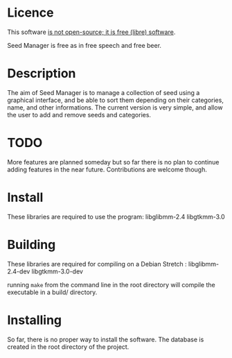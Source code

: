 # Licence
This software [is not open-source; it is free (libre) software](https://www.gnu.org/philosophy/open-source-misses-the-point.html).

Seed Manager is free as in free speech and free beer.

# Description
The aim of Seed Manager is to manage a collection of seed using a graphical interface, and be able to sort them depending on their categories, name, and other informations. The current version is very simple, and allow the user to add and remove seeds and categories.

# TODO
More features are planned someday but so far there is no plan to continue adding features in the near future. Contributions are welcome though.

# Install

These libraries are required to use the program:
libglibmm-2.4
libgtkmm-3.0

# Building

These libraries are required for compiling on a Debian Stretch :
libglibmm-2.4-dev
libgtkmm-3.0-dev

running `make` from the command line in the root directory will compile the executable in a build/ directory.

# Installing

So far, there is no proper way to install the software. The database is created in the root directory of the project.
